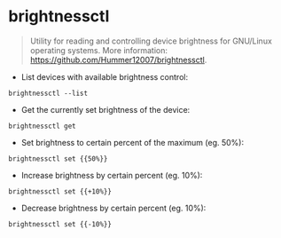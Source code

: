 # brightnessctl

> Utility for reading and controlling device brightness for GNU/Linux operating systems.
> More information: <https://github.com/Hummer12007/brightnessctl>.

- List devices with available brightness control:

`brightnessctl --list`

- Get the currently set brightness of the device:

`brightnessctl get`

- Set brightness to certain percent of the maximum (eg. 50%):

`brightnessctl set {{50%}}`

- Increase brightness by certain percent (eg. 10%):

`brightnessctl set {{+10%}}`

- Decrease brightness by certain percent (eg. 10%):

`brightnessctl set {{-10%}}`
